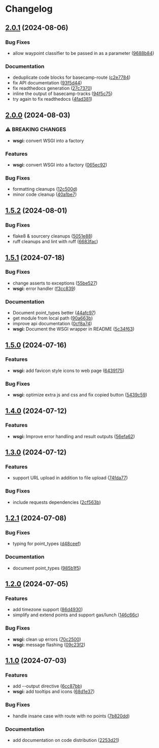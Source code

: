 # Changelog

## [2.0.1](https://github.com/pleasantone/gpxtable/compare/v2.0.0...v2.0.1) (2024-08-06)


### Bug Fixes

* allow waypoint classifier to be passed in as a parameter ([9688b84](https://github.com/pleasantone/gpxtable/commit/9688b84a14837beb38fe4610acaa752ef849e8fc))


### Documentation

* deduplicate code blocks for basecamp-route ([c2e7784](https://github.com/pleasantone/gpxtable/commit/c2e77847685fe7dcc6d27ade4cd139e803c2a31f))
* fix API documentation ([93f5d44](https://github.com/pleasantone/gpxtable/commit/93f5d442ba0bafedfc9c3ee48be4acda638f3511))
* fix readthedocs generation ([27c7370](https://github.com/pleasantone/gpxtable/commit/27c737046366da29fefa8f07947f42c4f4acc6ca))
* inline the output of basecamp-tracks ([94f5c75](https://github.com/pleasantone/gpxtable/commit/94f5c75c7ecf919fa7728d546f1eb6846b606b36))
* try again to fix readthedocs ([4fad381](https://github.com/pleasantone/gpxtable/commit/4fad381f55f241a6ee074c2fc2e1221aa652ff5d))

## [2.0.0](https://github.com/pleasantone/gpxtable/compare/v1.5.2...v2.0.0) (2024-08-03)


### ⚠ BREAKING CHANGES

* **wsgi:** convert WSGI into a factory

### Features

* **wsgi:** convert WSGI into a factory ([065ec92](https://github.com/pleasantone/gpxtable/commit/065ec92435fbdeb8e10e210b8442cfb832cc2ee5))


### Bug Fixes

* formatting cleanups ([12c500d](https://github.com/pleasantone/gpxtable/commit/12c500d88ec4fe068a95c34d1c014cbab950baea))
* minor code cleanup ([40a1be7](https://github.com/pleasantone/gpxtable/commit/40a1be7e573b957c2560f5fa1f87e18ce8e070f1))

## [1.5.2](https://github.com/pleasantone/gpxtable/compare/v1.5.1...v1.5.2) (2024-08-01)


### Bug Fixes

* flake8 & sourcery cleanups ([5051e88](https://github.com/pleasantone/gpxtable/commit/5051e885d6a7d3f470416df7a23e0c065efeea96))
* ruff cleanups and lint with ruff ([6683fac](https://github.com/pleasantone/gpxtable/commit/6683fac81d33589eb76cd0534033deda2b46966e))

## [1.5.1](https://github.com/pleasantone/gpxtable/compare/v1.5.0...v1.5.1) (2024-07-18)


### Bug Fixes

* change asserts to exceptions ([55be527](https://github.com/pleasantone/gpxtable/commit/55be52726e1fa9a5b8d184c37d129d4c601a26de))
* **wsgi:** error handler ([f3cc839](https://github.com/pleasantone/gpxtable/commit/f3cc839abfe72f16fb0f0c13d9b768e77558c37d))


### Documentation

* Document point_types better ([44afc97](https://github.com/pleasantone/gpxtable/commit/44afc97af911b23079ee0fc64399bab499704ae3))
* get module from local path ([90a663b](https://github.com/pleasantone/gpxtable/commit/90a663bbfd5d2185dd44dbc351f0a93c000f0241))
* improve api documentation ([0cf8a74](https://github.com/pleasantone/gpxtable/commit/0cf8a74a23af25b075bd02804d080e51b430bfcb))
* **wsgi:** Document the WSGI wrapper in README ([5c34f63](https://github.com/pleasantone/gpxtable/commit/5c34f63dbb8f362ee6f7b8903d6812de24163dd9))

## [1.5.0](https://github.com/pleasantone/gpxtable/compare/v1.4.0...v1.5.0) (2024-07-16)


### Features

* **wsgi:** add favicon style icons to web page ([6439175](https://github.com/pleasantone/gpxtable/commit/643917535536c3de33d25144067036858714b800))


### Bug Fixes

* **wsgi:** optimize extra js and css and fix copied button ([5439c59](https://github.com/pleasantone/gpxtable/commit/5439c591cff575ba5051b9c7d02a8a652bf5c741))

## [1.4.0](https://github.com/pleasantone/gpxtable/compare/v1.3.0...v1.4.0) (2024-07-12)


### Features

* **wsgi:** Improve error handling and result outputs ([56efa62](https://github.com/pleasantone/gpxtable/commit/56efa627402f0ad0dfaf188b6183f5b12df417c8))

## [1.3.0](https://github.com/pleasantone/gpxtable/compare/v1.2.1...v1.3.0) (2024-07-12)


### Features

* support URL upload in addition to file upload ([74fda77](https://github.com/pleasantone/gpxtable/commit/74fda77217138629e22a15da9f9e60c6e6d17797))


### Bug Fixes

* include requests dependencies ([2cf563b](https://github.com/pleasantone/gpxtable/commit/2cf563b2ba5a3bdbe9d6421faffeb3756364f7d4))

## [1.2.1](https://github.com/pleasantone/gpxtable/compare/v1.2.0...v1.2.1) (2024-07-08)


### Bug Fixes

* typing for point_types ([d48ceef](https://github.com/pleasantone/gpxtable/commit/d48ceefdd1c1351aab4c536c478cc0019e663e07))


### Documentation

* document point_types ([985b1f5](https://github.com/pleasantone/gpxtable/commit/985b1f5543ce6f34d643096ea26a9181e7d9bc8b))

## [1.2.0](https://github.com/pleasantone/gpxtable/compare/v1.1.0...v1.2.0) (2024-07-05)


### Features

* add timezone support ([86d4930](https://github.com/pleasantone/gpxtable/commit/86d49306612e1a05cfe55c0364b453a38fbb13ff))
* simplify and extend points and support gas/lunch ([146c66c](https://github.com/pleasantone/gpxtable/commit/146c66c5d783d2822e14578cb26fadcb24394e70))


### Bug Fixes

* **wsgi:** clean up errors ([70c2500](https://github.com/pleasantone/gpxtable/commit/70c2500acbc97f43bbe196374d9f2a77140e13db))
* **wsgi:** message flashing ([09c23f2](https://github.com/pleasantone/gpxtable/commit/09c23f2c9579e0a313e65743d280163ebc1453b5))

## [1.1.0](https://github.com/pleasantone/gpxtable/compare/v1.0.4...v1.1.0) (2024-07-03)


### Features

* add --output directive ([6cc87bb](https://github.com/pleasantone/gpxtable/commit/6cc87bbb4ee41dc50fd564107abca5d27f318a7c))
* **wsgi:** add tooltips and icons ([68d1e37](https://github.com/pleasantone/gpxtable/commit/68d1e3769e41fe8989d58c92f540fa578b7e2934))


### Bug Fixes

* handle insane case with route with no points ([7b820dd](https://github.com/pleasantone/gpxtable/commit/7b820dd45b2f9db8eb02277788194455c7f9e702))


### Documentation

* add documentation on code distribution ([2253d21](https://github.com/pleasantone/gpxtable/commit/2253d21e59fb9c3b818972683040efef25dae0bc))
